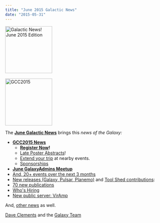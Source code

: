 ```yaml
---
title: "June 2015 Galactic News"
date: "2015-05-31"
---
```

<div class='right'>
<a href='/galaxy-updates/2015-06/'><img src="/src/images/logos/GalaxyUpdate200.png" alt="Galactic News! June 2015 Edition" width=150 /></a><br /><br />
<a href='/galaxy-updates/2015-06/#gcc2015-4-8-july-norwich-uk'><img src="/src/images/logos/GCC2015LogoWide600.png" alt="GCC2015" width="150" /></a><br />
</div>

The **[June Galactic News](/galaxy-updates/2015-06/)** brings this *news of the Galaxy:*

* **[GCC2015 News](/galaxy-updates/2015-06/#gcc2015-4-8-july-norwich-uk)**
  * **[Register Now](/galaxy-updates/2015-06/#registration-is-open)!**
  * [Late Poster Abstracts](/galaxy-updates/2015-06/#late-poster-abstracts)!
  * [Extend your trip](/galaxy-updates/2015-06/#other-events-near-gcc2015) at nearby events.
  * [Sponsorships](/galaxy-updates/2015-06/#gcc2015-sponsorships)
* **[June GalaxyAdmins Meetup](/galaxy-updates/2015-06/#june-galaxyadmins-meetup)**
* [And, 20+ events over the next 3 months](/galaxy-updates/2015-06/#other-events)
* [New releases (Galaxy, Pulsar, Planemo)](/galaxy-updates/2015-06/#releases) and [Tool Shed contributions](/galaxy-updates/2015-06/#toolshed-contributions):
* [70 new publications](/galaxy-updates/2015-06/#new-papers)
* [Who's Hiring](/galaxy-updates/2015-06/#whos-hiring)
* [New public server: VirAmp](/galaxy-updates/2015-06/#new-public-galaxy-servers)

And, [other news](/galaxy-updates/2015-06/#other-news) as well.

[Dave Clements](/people/dave-clements/) and the [Galaxy Team](/src/galaxy-team/)
